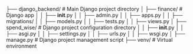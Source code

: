    ├── django_backend/  # Main Django project directory
   │   ├── finance/  # Django app
   │   │   ├── __init__.py
   │   │   ├── admin.py
   │   │   ├── apps.py
   │   │   ├── migrations/
   │   │   ├── models.py
   │   │   ├── tests.py
   │   │   ├── views.py
   │   ├── spend_wise/  # Django project configuration directory
   │   │   ├── __init__.py
   │   │   ├── asgi.py
   │   │   ├── settings.py
   │   │   ├── urls.py
   │   │   ├── wsgi.py
   │   ├── manage.py  # Django project management script
   ├── venv/  # Virtual environment
